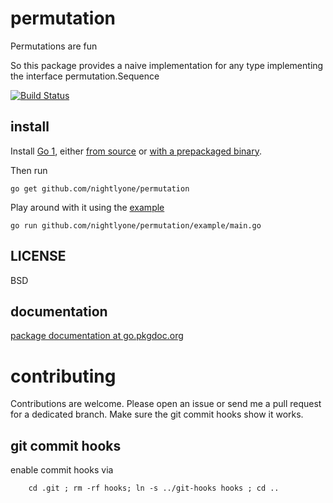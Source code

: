 permutation
=========
Permutations are fun

So this package provides a naive implementation for any type implementing the interface
permutation.Sequence

[![Build Status][1]][2]

[1]: https://secure.travis-ci.org/nightlyone/permutation.png
[2]: http://travis-ci.org/nightlyone/permutation



install
-------
Install [Go 1][3], either [from source][4] or [with a prepackaged binary][5].

Then run

	go get github.com/nightlyone/permutation

Play around with it using the [example][6]

	go run github.com/nightlyone/permutation/example/main.go

[3]: http://golang.org
[4]: http://golang.org/doc/install/source
[5]: http://golang.org/doc/install
[6]: http://github.com/nightlyone/permutation/tree/master/example/main.go

LICENSE
-------
BSD

documentation
-------------
[package documentation at go.pkgdoc.org](http://go.pkgdoc.org/github.com/nightlyone/permutation)

contributing
============

Contributions are welcome. Please open an issue or send me a pull request for a dedicated branch.
Make sure the git commit hooks show it works.

git commit hooks
-----------------------
enable commit hooks via

        cd .git ; rm -rf hooks; ln -s ../git-hooks hooks ; cd ..

